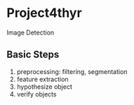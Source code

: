# Project4thyr
Image Detection


## Basic Steps

1. preprocessing: filtering, segmentation
2. feature extraction 
3. hypothesize object
4. verify objects
